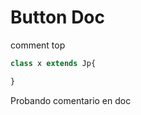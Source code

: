 # Button Doc

comment top

<!-- STORY -->

```js
class x extends Jp{

}
```

Probando comentario en doc
